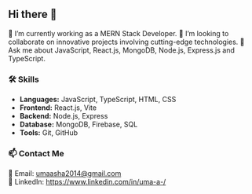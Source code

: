 ## Hi there 👋

 🔭 I’m currently working as a MERN Stack Developer.
 👯 I’m looking to collaborate on innovative projects involving cutting-edge technologies.
 💬 Ask me about JavaScript, React.js, MongoDB, Node.js, Express.js and TypeScript.


### 🛠️ Skills  
- **Languages:** JavaScript, TypeScript, HTML, CSS  
- **Frontend:** React.js, Vite  
- **Backend:** Node.js, Express  
- **Database:** MongoDB, Firebase, SQL  
- **Tools:** Git, GitHub


### 📫 Contact Me  
📧 Email: umaasha2014@gmail.com  
💼 LinkedIn: https://www.linkedin.com/in/uma-a-/ 

